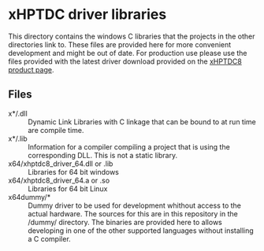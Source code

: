 # xHPTDC driver libraries

This directory contains the windows C libraries that the projects in the other directories link to.
These files are provided here for more convenient development and might be out of date. For production use please use the files provided with the latest driver download provided on the [xHPTDC8 product page](https://www.cronologic.de/products/tdcs/xhptdc8-pcie).

## Files

<dl>
    <dt>x*/.dll</dt>
        <dd>Dynamic Link Libraries with C linkage that can be bound to at run time are compile time.</dd>
    <dt>x*/.lib</dt>
        <dd>Information for a compiler compiling a project that is using the corresponding DLL. This is not a static library.</dd>
    <dt>x64/xhptdc8_driver_64.dll or .lib</dt>
        <dd>Libraries for 64 bit windows</dd>
    <dt>x64/xhptdc8_driver_64.a or .so</dt>
        <dd>Libraries for 64 bit Linux</dd>
    <dt>x64dummy/*</dt>
        <dd>Dummy driver to be used for development whithout access to the actual hardware. The sources for this are in this repository in the /dummy/ directory. The binaries are provided here to allows developing in one of the other supported languages without installing a C compiler.</dd>
</dl>
